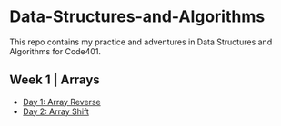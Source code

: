 # Data-Structures-and-Algorithms
This repo contains my practice and adventures in Data Structures and Algorithms for Code401. 
## Week 1 | Arrays
- [Day 1: Array Reverse](/code-challenges/array-reverse/ArrayReverse.java) 
- [Day 2: Array Shift](/code401-challeneges/src/test/java/code401/challeneges/ArrayShiftTest.java)
